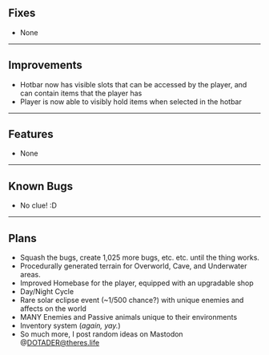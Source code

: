**Fixes**
-
- None

***

**Improvements**
-
- Hotbar now has visible slots that can be accessed by the player, and can contain items that the player has
- Player is now able to visibly hold items when selected in the hotbar

***

**Features**
-
- None

***

**Known Bugs**
-
- No clue! :D

***

**Plans**
-
- Squash the bugs, create 1,025 more bugs, etc. etc. until the thing works.
- Procedurally generated terrain for Overworld, Cave, and Underwater areas.
- Improved Homebase for the player, equipped with an upgradable shop
- Day/Night Cycle
- Rare solar eclipse event (~1/500 chance?) with unique enemies and affects on the world
- MANY Enemies and Passive animals unique to their environments
- Inventory system (*again, yay.*)
- So much more, I post random ideas on Mastodon @DOTADER@theres.life
